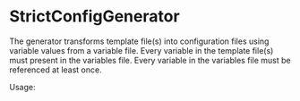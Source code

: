 StrictConfigGenerator
=====================

The generator transforms template file(s) into configuration files using variable values from a variable file.
Every variable in the template file(s) must present in the variables file.
Every variable in the variables file must be referenced at least once.

Usage: <template file or directory> <variables file> <output dir>

1st param - The template file or directory containing template files.
            Variables to substitute shall be inserted in "##<variable-name>##" format.
            Example: sever.address = ##server##
2nd param - The variables file containing the variables used for generating config in the "key = value" format.
            Example: server = http://google.com
2nd param - The output directory to which the config(s) should be generated.